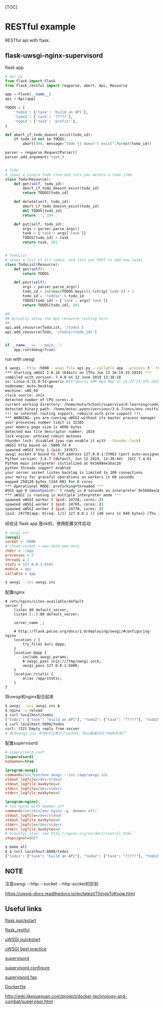 [TOC]

# RESTful example

RESTful api with flask.

## flask-uwsgi-nginx-supervisord

flask app

```python
# api.py
from flask import Flask
from flask_restful import reqparse, abort, Api, Resource

app = Flask(__name__)
api = Api(app)

TODOS = {
    'todo1': {'task': 'build an API'},
    'todo2': {'task': '?????'},
    'todo3': {'task': 'profit!'},
}

def abort_if_todo_doesnt_exist(todo_id):
    if todo_id not in TODOS:
        abort(404, message="Todo {} doesn't exist".format(todo_id))

parser = reqparse.RequestParser()
parser.add_argument('task')


# Todo
# shows a single todo item and lets you delete a todo item
class Todo(Resource):
    def get(self, todo_id):
        abort_if_todo_doesnt_exist(todo_id)
        return TODOS[todo_id]

    def delete(self, todo_id):
        abort_if_todo_doesnt_exist(todo_id)
        del TODOS[todo_id]
        return '', 204

    def put(self, todo_id):
        args = parser.parse_args()
        task = {'task': args['task']}
        TODOS[todo_id] = task
        return task, 201


# TodoList
# shows a list of all todos, and lets you POST to add new tasks
class TodoList(Resource):
    def get(self):
        return TODOS

    def post(self):
        args = parser.parse_args()
        todo_id = int(max(TODOS.keys()).lstrip('todo')) + 1
        todo_id = 'todo%i' % todo_id
        TODOS[todo_id] = {'task': args['task']}
        return TODOS[todo_id], 201

##
## Actually setup the Api resource routing here
##
api.add_resource(TodoList, '/todos')
api.add_resource(Todo, '/todos/<todo_id>')


if __name__ == '__main__':
    app.run(debug=True)

```

run with uwsgi

```bash
$ uwsgi --http :5000 --wsgi-file api.py --callable app --process 3 --threads 2 
*** Starting uWSGI 2.0.18 (64bit) on [Thu Jun 13 16:19:35 2019] ***
compiled with version: 7.4.0 on 12 June 2019 13:38:18
os: Linux-4.15.0-51-generic #55-Ubuntu SMP Wed May 15 14:27:21 UTC 2019
nodename: muto-Desktop
machine: x86_64
clock source: unix
detected number of CPU cores: 4
current working directory: /home/muto/School/supervisord-learning/code/flask-restful/app
detected binary path: /home/muto/.pyenv/versions/3.6.7/envs/env-restful/bin/uwsgi
!!! no internal routing support, rebuild with pcre support !!!
*** WARNING: you are running uWSGI without its master process manager ***
your processes number limit is 31385
your memory page size is 4096 bytes
detected max file descriptor number: 1024
lock engine: pthread robust mutexes
thunder lock: disabled (you can enable it with --thunder-lock)
uWSGI http bound on :5000 fd 4
spawned uWSGI http 1 (pid: 24767)
uwsgi socket 0 bound to TCP address 127.0.0.1:37063 (port auto-assigned) fd 3
Python version: 3.6.7 (default, Jun 12 2019, 13:30:44)  [GCC 7.4.0]
Python main interpreter initialized at 0x5608ee16ac20
python threads support enabled
your server socket listen backlog is limited to 100 connections
your mercy for graceful operations on workers is 60 seconds
mapped 250128 bytes (244 KB) for 6 cores
*** Operational MODE: preforking+threaded ***
WSGI app 0 (mountpoint='') ready in 0 seconds on interpreter 0x5608ee16ac20 pid: 24728 (default app)
*** uWSGI is running in multiple interpreter mode ***
spawned uWSGI worker 1 (pid: 24728, cores: 2)
spawned uWSGI worker 2 (pid: 24769, cores: 2)
spawned uWSGI worker 3 (pid: 24770, cores: 2)
[pid: 24770|app: 0|req: 1/1] 127.0.0.1 () {40 vars in 840 bytes} [Thu Jun 13 16:19:39 2019] GET /todos => generated 94 bytes in 2 msecs (HTTP/1.1 200) 2 headers in 71 bytes (1 switches on core 0)
```

经验证 flask app 是ok的，使用配置文件启动

```ini
# uwsgi.ini
[uwsgi]
socket = :5000
# chown-socket = www-data:www-data
chdir = ./app
processes = 2
threads = 2
stats = 127.0.0.1:9191
module = api
callable = app

```

```bash
$ uwsgi --ini uwsgi.ini

```

配置nginx

```nginx
# /etc/nginx/sites-available/default
server {
	listen 80 default_server;
	listen [::]:80 default_server;

	server_name _;
    
    # http://flask.pocoo.org/docs/1.0/deploying/uwsgi/#configuring-nginx
    location / {
        try_files $uri @app;
    }
    location @app {
        include uwsgi_params;
        # uwsgi_pass unix:///tmp/uwsgi.sock;
        uwsgi_pass 127.0.0.1:5000;
    }
    location /static {
        alias /app/static;
    }
}

```

将uwsgi和nginx配合起来

```bash
$ uwsgi --ini uwsgi.ini &
$ nginx -s reload
$ curl localhost/todos
{"todo1": {"task": "build an API"}, "todo2": {"task": "?????"}, "todo3": {"task": "profit!"}}
$ curl localhost:5000/todos
curl: (52) Empty reply from server
# 由于uwsgi.ini 中将http改为了socket，所以直接访问:5000失效了

```

配置supervisord

```ini
# supervisord.conf
[supervisord]
nodaemon=true

[program:uwsgi]
command=/usr/bin/env uwsgi --ini /app/uwsgi.ini
stdout_logfile=/dev/stdout
stdout_logfile_maxbytes=0
stderr_logfile=/dev/stderr
stderr_logfile_maxbytes=0

[program:nginx]
# run nginx with daemon off
command=/usr/bin/env nginx -g 'daemon off;'
stdout_logfile=/dev/stdout
stdout_logfile_maxbytes=0
stderr_logfile=/dev/stderr
stderr_logfile_maxbytes=0
# Graceful stop, see http://nginx.org/en/docs/control.html
stopsignal=QUIT

```

```bash
$ make all
$ $ curl localhost:8888/todos
{"todo1": {"task": "build an API"}, "todo2": {"task": "?????"}, "todo3": {"task": "profit!"}}

```



## NOTE

注意uwsgi --http --socket --http-socket的区别

https://uwsgi-docs.readthedocs.io/en/latest/ThingsToKnow.html



## Useful links

[flask quickstart](http://flask.pocoo.org/docs/1.0/quickstart/#deploying-to-a-web-server)

[flask_restful](https://flask-restful.readthedocs.io/en/latest/)

[uWSGI quickstart](https://uwsgi-docs.readthedocs.io/en/latest/WSGIquickstart.html)

[uWSGI best practice](https://uwsgi-docs.readthedocs.io/en/latest/ThingsToKnow.html)

[supervisord](http://supervisord.org/index.html)

[supervisord configure](http://supervisord.org/configuration.html)

[supervisord faq](http://supervisord.org/faq.html)

[Dockerfile](https://docs.docker.com/engine/reference/builder/)

http://wiki.jikexueyuan.com/project/docker-technology-and-combat/supervisor.html